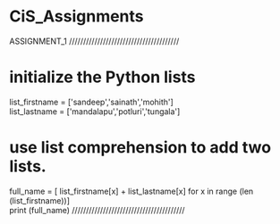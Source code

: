 # CiS_Assignments
ASSIGNMENT_1
///////////////////////////////////////
# initialize the Python lists  
list_firstname = ['sandeep','sainath','mohith']  
list_lastname = ['mandalapu','potluri','tungala']  
# use list comprehension to add two lists.  
full_name = [ list_firstname[x] + list_lastname[x] for x in range (len (list_firstname))]   
print (full_name)
////////////////////////////////////////
